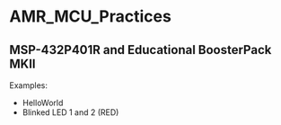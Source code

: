 # AMR_MCU_Practices
## MSP-432P401R and Educational BoosterPack MKII

Examples:
  - HelloWorld
  - Blinked LED 1 and 2 (RED)
